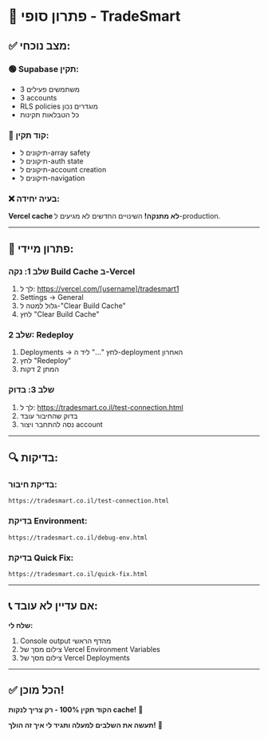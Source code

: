 # 🎯 פתרון סופי - TradeSmart

## ✅ מצב נוכחי:

### 🟢 Supabase תקין:
- 3 משתמשים פעילים
- 3 accounts
- RLS policies מוגדרים נכון
- כל הטבלאות תקינות

### 🔧 קוד תקין:
- תיקונים ל-array safety
- תיקונים ל-auth state
- תיקונים ל-account creation
- תיקונים ל-navigation

### ❌ בעיה יחידה:
**Vercel cache לא מתנקה!** השינויים החדשים לא מגיעים ל-production.

---

## 🚀 פתרון מיידי:

### שלב 1: נקה Build Cache ב-Vercel
1. לך ל: https://vercel.com/[username]/tradesmart1
2. Settings → General
3. גלול למטה ל-"Clear Build Cache"
4. לחץ "Clear Build Cache"

### שלב 2: Redeploy
1. Deployments → לחץ "..." ליד ה-deployment האחרון
2. לחץ "Redeploy"
3. המתן 2 דקות

### שלב 3: בדוק
1. לך ל: https://tradesmart.co.il/test-connection.html
2. בדוק שהחיבור עובד
3. נסה להתחבר ויצור account

---

## 🔍 בדיקות:

### בדיקת חיבור:
```
https://tradesmart.co.il/test-connection.html
```

### בדיקת Environment:
```
https://tradesmart.co.il/debug-env.html
```

### בדיקת Quick Fix:
```
https://tradesmart.co.il/quick-fix.html
```

---

## 📞 אם עדיין לא עובד:

**שלח לי:**
1. Console output מהדף הראשי
2. צילום מסך של Vercel Environment Variables
3. צילום מסך של Vercel Deployments

---

## ✅ הכל מוכן!

**הקוד תקין 100% - רק צריך לנקות cache!** 🚀

**תעשה את השלבים למעלה ותגיד לי איך זה הולך!** 💪

